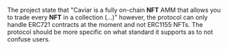The project state that "Caviar is a fully on-chain **NFT** AMM that allows you to trade every **NFT** in a collection (...)" however, the protocol can only handle ERC721 contracts at the moment and not ERC1155 NFTs. The protocol should be more specific on what standard it supports as to not confuse users.